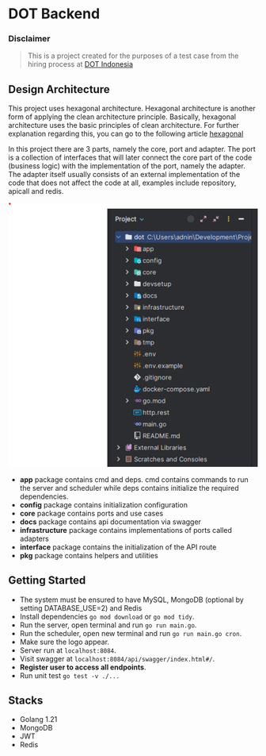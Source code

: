 # DOT Backend

### Disclaimer

> This is a project created for the purposes of a test case from the hiring process at [DOT Indonesia](https://www.dot.co.id/)

## Design Architecture

This project uses hexagonal architecture. Hexagonal architecture is another form of applying the clean architecture principle. 
Basically, hexagonal architecture uses the basic principles of clean architecture. For further explanation 
regarding this, you can go to the following article [hexagonal](https://herbertograca.com/2017/11/16/explicit-architecture-01-ddd-hexagonal-onion-clean-cqrs-how-i-put-it-all-together/)

In this project there are 3 parts, namely the core, port and adapter. The port is a collection of interfaces that 
will later connect the core part of the code (business logic) with the implementation of the port, namely the adapter.
The adapter itself usually consists of an external implementation of the code that does not affect the code at all,
examples include repository, apicall and redis.

![img.png](img.png)

- **app** package contains cmd and deps. cmd contains commands to run the server and scheduler while deps contains initialize the required dependencies.
- **config** package contains initialization configuration
- **core** package contains ports and use cases
- **docs** package contains api documentation via swagger
- **infrastructure** package contains implementations of ports called adapters
- **interface**  package contains the initialization of the API route
- **pkg** package contains helpers and utilities

## Getting Started

- The system must be ensured to have MySQL, MongoDB (optional by setting DATABASE_USE=2) and Redis
- Install dependencies ```go mod download``` or ```go mod tidy```.
- Run the server, open terminal and run ```go run main.go```.
- Run the scheduler, open new terminal and run ```go run main.go cron```.
- Make sure the logo appear.
- Server run at ```localhost:8084```.
- Visit swagger at ```localhost:8084/api/swagger/index.html#/```.
- **Register user to access all endpoints**.
- Run unit test ```go test -v ./...```


## Stacks

- Golang 1.21
- MongoDB
- JWT
- Redis

